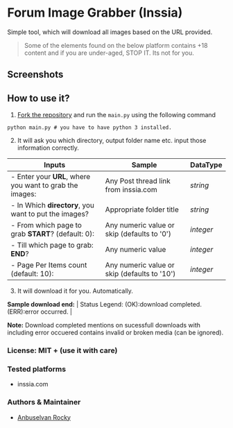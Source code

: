 # Forum Image Grabber (Inssia)

Simple tool, which will download all images based on the URL provided.

> Some of the elements found on the below platform contains +18 content and if you are under-aged, STOP IT. Its not for you.
## Screenshots

## How to use it?

1. [Fork the repository]() and run the `main.py` using the following command

```shell
python main.py # you have to have python 3 installed.
```

2. It will ask you which directory, output folder name etc. input those information correctly.

| Inputs  | Sample | DataType |
   | ------------- | ------------- | ----|
| - Enter your **URL**, where you want to grab the images:  | Any Post thread link from inssia.com   | _string_ |
| - In Which **directory**, you want to put the images?  | Appropriate folder title | _string_  |
| - From which page to grab **START**? (default: 0):  | Any numeric value or skip (defaults to '0') | _integer_ |
| - Till which page to grab: **END**?  | Any numeric value | _integer_ |
| - Page Per Items count (default: 10):  | Any numeric value or skip (defaults to '10') | _integer_ |

3. It will download it for you. Automatically.

**Sample download end:**
| Status Legend:
   (OK):download completed.(ERR):error occurred. |

**Note:** Download completed mentions on sucessfull downloads with including error occuered contains invalid or broken media (can be ignored).

### License: MIT + (use it with care)

### Tested platforms

- inssia.com

### Authors & Maintainer

- [Anbuselvan Rocky](https://fb.me/anburocky3)